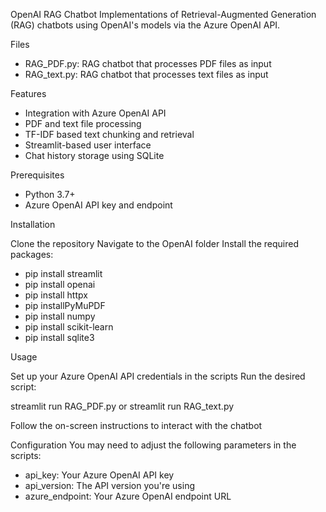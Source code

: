 OpenAI RAG Chatbot
 Implementations of Retrieval-Augmented Generation (RAG) chatbots using OpenAI's models via the Azure OpenAI API.
 
Files

* RAG_PDF.py: RAG chatbot that processes PDF files as input
* RAG_text.py: RAG chatbot that processes text files as input

Features

* Integration with Azure OpenAI API
* PDF and text file processing
* TF-IDF based text chunking and retrieval
* Streamlit-based user interface
* Chat history storage using SQLite

Prerequisites

* Python 3.7+
* Azure OpenAI API key and endpoint

Installation

Clone the repository
Navigate to the OpenAI folder
Install the required packages:

* pip install streamlit 
* pip install openai
* pip install httpx
* pip installPyMuPDF
* pip install numpy
* pip install scikit-learn
* pip install sqlite3
  
Usage

Set up your Azure OpenAI API credentials in the scripts
Run the desired script:

streamlit run RAG_PDF.py
or
streamlit run RAG_text.py

Follow the on-screen instructions to interact with the chatbot

Configuration
You may need to adjust the following parameters in the scripts:

* api_key: Your Azure OpenAI API key
* api_version: The API version you're using
* azure_endpoint: Your Azure OpenAI endpoint URL
